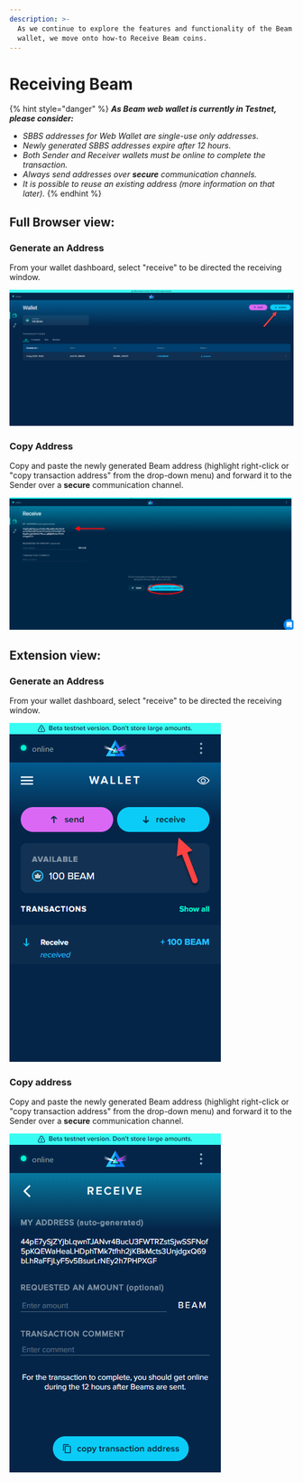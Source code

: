 ```yaml
---
description: >-
  As we continue to explore the features and functionality of the Beam web
  wallet, we move onto how-to Receive Beam coins.
---
```


# Receiving Beam

{% hint style="danger" %}
_**As Beam web wallet is currently in Testnet, please consider:**_

* _SBBS addresses for Web Wallet are single-use only addresses._
* _Newly generated SBBS addresses expire after 12 hours._
* _Both Sender and Receiver wallets must be online to complete the transaction._
* _Always send addresses over **secure** communication channels._
* _It is possible to reuse an existing address (more information on that later)._
{% endhint %}

## Full Browser view:

### Generate an Address

From your wallet dashboard, select "receive" to be directed the receiving window.

![](.gitbook/assets/0117.png)

### Copy Address

Copy and paste the newly generated Beam address (highlight right-click or "copy transaction address" from the drop-down menu) and forward it to the Sender over a **secure** communication channel.&#x20;

![](<.gitbook/assets/Screen Shot 2021-06-01 at 6.15.40 PM.png>)

## Extension view:

### Generate an Address

From your wallet dashboard, select "receive" to be directed the receiving window.

![](<.gitbook/assets/0118 (1).png>)

### Copy address

Copy and paste the newly generated Beam address (highlight right-click or "copy transaction address" from the drop-down menu) and forward it to the Sender over a **secure** communication channel.&#x20;

![](.gitbook/assets/0216.png)
